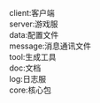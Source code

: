 client:客户端     
server:游戏服            
data:配置文件                
message:消息通讯文件           
tool:生成工具          
doc:文档   
log:日志服       
core:核心包    
